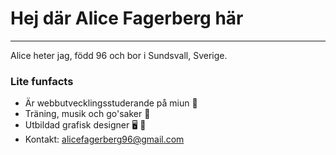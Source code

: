 # Hej där Alice Fagerberg här

---

Alice heter jag, född 96 och bor i Sundsvall, Sverige.

### Lite funfacts

* Är webbutvecklingsstuderande på miun :open_book:
* Träning, musik och go'saker :potato: 
* Utbildad grafisk designer :desktop_computer: :art:
* Kontakt: [alicefagerberg96@gmail.com](alicefagerberg96@gmail.com)